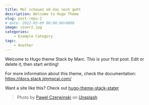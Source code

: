```yaml
---
title: Mal schauen ob das noch geht
description: Welcome to Hugo Theme
slug: post-repo-2
# date: 2022-03-09 00:00:00+0000
image: cover2.jpg
categories:
    - Example Category
tags:
    - Another
---
```


Welcome to Hugo theme Stack by Marc. This is your first post. Edit or delete it, then start writing!

For more information about this theme, check the documentation: https://docs.stack.jimmycai.com/

Want a site like this? Check out [hugo-theme-stack-stater](https://github.com/CaiJimmy/hugo-theme-stack-starter)

> Photo by [Pawel Czerwinski](https://unsplash.com/@pawel_czerwinski) on [Unsplash](https://unsplash.com/)
